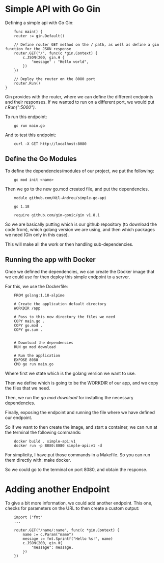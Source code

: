 # Simple API with Go Gin
Defining a simple api with Go Gin:
```{go}
    func main() {
	router := gin.Default()

	// Define router GET method on the / path, as well as define a gin function for the JSON response
	router.GET("/", func(c *gin.Context) {
		c.JSON(200, gin.H {
			"message" : "Hello world",
		})
	})

	// Deploy the router on the 8080 port
	router.Run()
}
```
Gin provides with the router, where we can define the different endpoints and their responses.
If we wanted to run on a different port, we would put *r.Run(":5000")*.

To run this endpoint:
```
    go run main.go
```

And to test this endpoint:
```
    curl -X GET http://localhost:8080
```

## Define the Go Modules

To define the dependencies/modules of our project, we put the following:
```{go}
    go mod init <name>
```

Then we go to the new go.mod created file, and put the dependencies.
```{go}
    module github.com/Nil-Andreu/simple-go-api

    go 1.18

    require github.com/gin-gonic/gin v1.8.1
```
So we are basically putting which is our github repository (to download the code from), which golang version we are using, and then which packages we need (Gin only in this case).

This will make all the work or then handling sub-dependencies.

## Running the app with Docker

Once we defined the dependencies, we can create the Docker image that we could use for then deploy this simple endpoint to a server.

For this, we use the Dockerfile:
```{go}
    FROM golang:1.18-alpine

    # Create the application default directory
    WORKDIR /app

    # Pass to this new directory the files we need
    COPY main.go .
    COPY go.mod .
    COPY go.sum .

    
    # Download the dependencies
    RUN go mod download

    # Run the application
    EXPOSE 8080
    CMD go run main.go
```
Where first we state which is the golang version we want to use.

Then we define which is going to be the WORKDIR of our app, and we copy the files that we need.

Then, we run the *go mod download* for installing the necessary dependencies.

Finally, exposing the endpoint and running the file where we have defined our endpoint.

So if we want to then create the image, and start a container, we can run at the terminal the following commands:
```
    docker build . simple-api:v1
    docker run -p 8080:8080 simple-api:v1 -d
```
For simplicity, I have put those commands in a Makefile. So you can run them directly with: make docker.

So we could go to the terminal on port 8080, and obtain the response.

# Adding another Endpoint
To give a bit more information, we could add another endpoint.
This one, checks for parameters on the URL to then create a custom output:
```
    import ("fmt"
    ...

    router.GET("/name/:name", func(c *gin.Context) {
		name := c.Param("name")
		message := fmt.Sprintf("Hello %s!", name)
		c.JSON(200, gin.H{
			"message": message,
		})
	})
```

